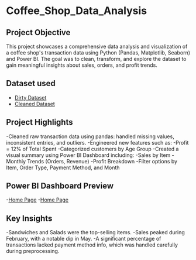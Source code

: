 # Coffee_Shop_Data_Analysis
## Project Objective
This project showcases a comprehensive data analysis and visualization of a coffee shop's transaction data using Python (Pandas, Matplotlib, Seaborn) and Power BI. The goal was to clean, transform, and explore the dataset to gain meaningful insights about sales, orders, and profit trends.

## Dataset used
- <a href="https://github.com/nubu-046/Coffee_Shop_Data_Analysis/blob/main/dataset/dirty_cafe_sales.csv">Dirty Dataset</a>
- <a href="https://github.com/nubu-046/Coffee_Shop_Data_Analysis/blob/main/dataset/cleaned_transactions.csv">Cleaned Dataset</a>

## Project Highlights
-Cleaned raw transaction data using pandas: handled missing values, inconsistent entries, and outliers.
-Engineered new features such as:
  -Profit = 12% of Total Spent
  -Categorized customers by Age Group
  -Created a visual summary using Power BI Dashboard including:
  -Sales by Item
  -Monthly Trends (Orders, Revenue)
  -Profit Breakdown
  -Filter options by Item, Order Type, Payment Method, and Month

## Power BI Dashboard Preview
-<a href="https://github.com/nubu-046/Coffee_Shop_Data_Analysis/blob/main/screenshots/Screenshot%202025-04-06%20231557.png">Home Page</a>
-<a href="https://github.com/nubu-046/Coffee_Shop_Data_Analysis/blob/main/screenshots/Screenshot%202025-04-06%20231538.png">Home Page</a>


## Key Insights
-Sandwiches and Salads were the top-selling items.
-Sales peaked during February, with a notable dip in May.
-A significant percentage of transactions lacked payment method info, which was handled carefully during preprocessing.


